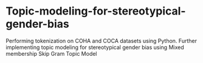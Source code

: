 # Topic-modeling-for-stereotypical-gender-bias
Performing tokenization on COHA and COCA datasets using Python. Further implementing topic modeling for stereotypical gender bias using Mixed membership Skip Gram Topic Model
